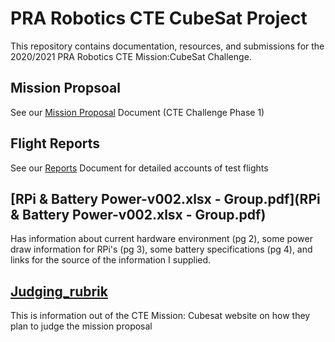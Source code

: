# PRA Robotics CTE CubeSat Project

This repository contains documentation, resources, and submissions for the 
2020/2021 PRA Robotics CTE Mission:CubeSat Challenge.

## Mission Propsoal
See our [Mission Proposal](proposal.md) Document (CTE Challenge Phase 1)

## Flight Reports
See our [Reports](reports.md) Document for detailed accounts of test flights

## [RPi & Battery Power-v002.xlsx  -  Group.pdf](RPi & Battery Power-v002.xlsx  -  Group.pdf)
Has information about current hardware environment (pg 2), some power draw information for RPi's (pg 3), some battery specifications (pg 4), and links for the source of the information I supplied.

## [Judging_rubrik](Judging_rubrik.md)
This is information out of the CTE Mission: Cubesat website on how they plan to judge the mission proposal



